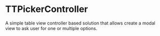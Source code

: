 TTPickerController
==================

A simple table view controller based solution that allows create a modal view to ask user for one or multiple options.

